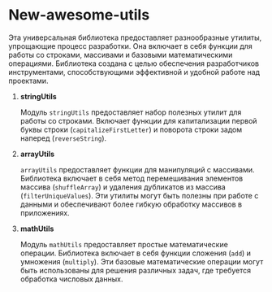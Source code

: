 # New-awesome-utils

Эта универсальная библиотека предоставляет разнообразные утилиты, упрощающие процесс разработки. Она включает в себя функции для работы со строками, массивами и базовыми математическими операциями. 
Библиотека создана с целью обеспечения разработчиков инструментами, способствующими эффективной и удобной работе над проектами.

1. **stringUtils**

    Модуль `stringUtils` предоставляет набор полезных утилит для работы со строками. Включает функции для капитализации первой буквы строки (`capitalizeFirstLetter`) и поворота строки задом наперед (`reverseString`).

2. **arrayUtils**

    `arrayUtils` предоставляет функции для манипуляций с массивами. Библиотека включает в себя метод перемешивания элементов массива (`shuffleArray`) и удаления дубликатов из массива (`filterUniqueValues`). Эти утилиты могут быть полезны при работе с данными и обеспечивают более гибкую обработку массивов в приложениях.

3. **mathUtils**

    Модуль `mathUtils` предоставляет простые математические операции. Библиотека включает в себя функции сложения (`add`) и умножения (`multiply`). Эти базовые математические операции могут быть использованы для решения различных задач, где требуется обработка числовых данных.

